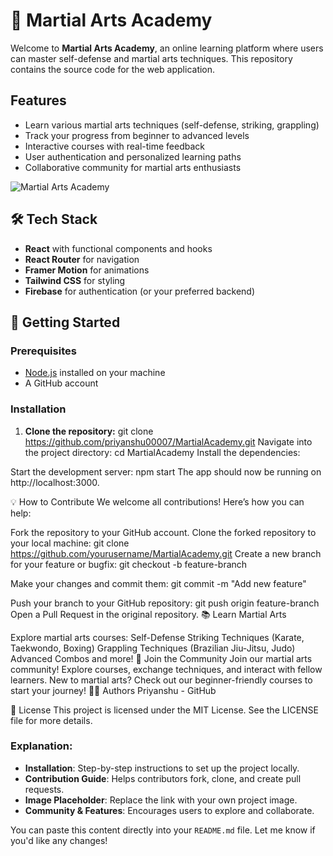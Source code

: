 # 🥋 Martial Arts Academy

Welcome to **Martial Arts Academy**, an online learning platform where users can master self-defense and martial arts techniques. This repository contains the source code for the web application. 

## Features
- Learn various martial arts techniques (self-defense, striking, grappling)
- Track your progress from beginner to advanced levels
- Interactive courses with real-time feedback
- User authentication and personalized learning paths
- Collaborative community for martial arts enthusiasts

![Martial Arts Academy](https://via.placeholder.com/1080x600.png) <!-- You can replace this URL with your project image URL -->

## 🛠️ Tech Stack
- **React** with functional components and hooks
- **React Router** for navigation
- **Framer Motion** for animations
- **Tailwind CSS** for styling
- **Firebase** for authentication (or your preferred backend)

## 🚀 Getting Started

### Prerequisites
- [Node.js](https://nodejs.org/) installed on your machine
- A GitHub account

### Installation
1. **Clone the repository:**
git clone https://github.com/priyanshu00007/MartialAcademy.git
Navigate into the project directory:
cd MartialAcademy
Install the dependencies:

Start the development server:
npm start
The app should now be running on http://localhost:3000.

💡 How to Contribute
We welcome all contributions! Here’s how you can help:

Fork the repository to your GitHub account.
Clone the forked repository to your local machine:
git clone https://github.com/yourusername/MartialAcademy.git
Create a new branch for your feature or bugfix:
git checkout -b feature-branch

Make your changes and commit them:
git commit -m "Add new feature"

Push your branch to your GitHub repository:
git push origin feature-branch
Open a Pull Request in the original repository.
📚 Learn Martial Arts

Explore martial arts courses:
Self-Defense
Striking Techniques (Karate, Taekwondo, Boxing)
Grappling Techniques (Brazilian Jiu-Jitsu, Judo)
Advanced Combos and more!
🤝 Join the Community
Join our martial arts community! Explore courses, exchange techniques, and interact with fellow learners.
New to martial arts? Check out our beginner-friendly courses to start your journey!
🧑‍💻 Authors
Priyanshu - GitHub


📜 License
This project is licensed under the MIT License. See the LICENSE file for more details.
### Explanation:
- **Installation**: Step-by-step instructions to set up the project locally.
- **Contribution Guide**: Helps contributors fork, clone, and create pull requests.
- **Image Placeholder**: Replace the link with your own project image.
- **Community & Features**: Encourages users to explore and collaborate.

You can paste this content directly into your `README.md` file. Let me know if you'd like any changes!










